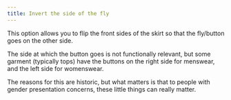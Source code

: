 ```yaml
---
title: Invert the side of the fly
---
```


This option allows you to flip the front sides of the skirt so that the fly/button goes on the other side.

The side at which the button goes is not functionally relevant, but some
garment (typically tops) have the buttons on the right side for menswear, and
the left side for womenswear.

The reasons for this are historic, but what matters is that to people with gender presentation concerns, these little things can really matter.
